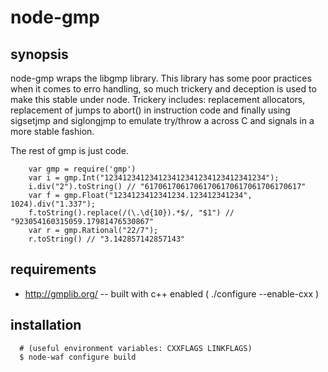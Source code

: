 # node-gmp

## synopsis

node-gmp wraps the libgmp library.  This library has some poor practices
when it comes to erro handling, so much trickery and deception is used to
make this stable under node.  Trickery includes: replacement allocators,
replacement of jumps to abort() in instruction code and finally using
sigsetjmp and siglongjmp to emulate try/throw a across C and signals in a
more stable fashion.

The rest of gmp is just code.

        var gmp = require('gmp')
        var i = gmp.Int("123412341234123412341234123412341234");
        i.div("2").toString() // "61706170617061706170617061706170617"
        var f = gmp.Float("1234123412341234.123412341234", 1024).div("1.337");
        f.toString().replace(/(\.\d{10}).*$/, "$1") // "923054160315059.17981476530867"
        var r = gmp.Rational("22/7");
        r.toString() // "3.142857142857143"

## requirements

   * http://gmplib.org/ -- built with c++ enabled ( ./configure --enable-cxx )


## installation

      # (useful environment variables: CXXFLAGS LINKFLAGS)
      $ node-waf configure build
